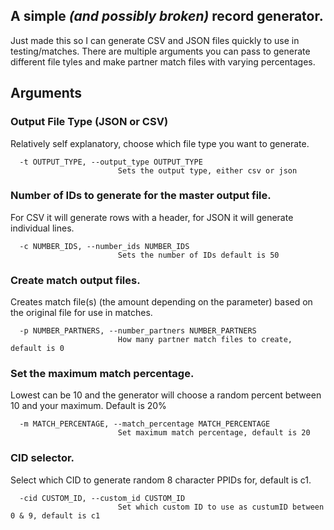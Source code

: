 ## A simple *(and possibly broken)* record generator.

Just made this so I can generate CSV and JSON files quickly to use in testing/matches. There are multiple arguments you can pass to generate different file tyles and make partner match files with varying percentages.

## Arguments
### Output File Type (JSON or CSV)
Relatively self explanatory, choose which file type you want to generate.
``` 
  -t OUTPUT_TYPE, --output_type OUTPUT_TYPE
                        Sets the output type, either csv or json
```
### Number of IDs to generate for the master output file.
For CSV it will generate rows with a header, for JSON it will generate individual lines.
```
  -c NUMBER_IDS, --number_ids NUMBER_IDS
                        Sets the number of IDs default is 50
```
### Create match output files.
Creates match file(s) (the amount depending on the parameter) based on the original file for use in matches.
```
  -p NUMBER_PARTNERS, --number_partners NUMBER_PARTNERS
                        How many partner match files to create, default is 0
```
### Set the maximum match percentage. 
Lowest can be 10 and the generator will choose a random percent between 10 and your maximum. Default is 20%
```
  -m MATCH_PERCENTAGE, --match_percentage MATCH_PERCENTAGE
                        Set maximum match percentage, default is 20
```
### CID selector.
Select which CID to generate random 8 character PPIDs for, default is c1.
```
  -cid CUSTOM_ID, --custom_id CUSTOM_ID
                        Set which custom ID to use as custumID between 0 & 9, default is c1
```
